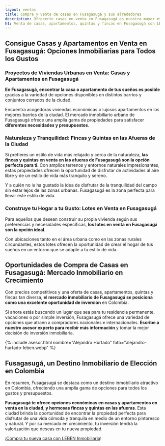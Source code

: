 ```yaml
---
layout: ventas
title: Compra y venta de casas en Fusagasugá y sus alrededores
description: Ofrecerte casas en venta en Fusagasugá es nuestra mayor especialidad. ¿Necesitas comprar una casa? ¿O vas a vender la tuya? Leben Inmobiliaria te asesora
h1: Venta de casas, apartamentos, quintas y fincas en Fusagasugá con LEBEN inmobiliaria
---
```

## Consigue Casas y Apartamentos en Venta en Fusagasugá: Opciones Inmobiliarias para Todos los Gustos

### Proyectos de Viviendas Urbanas en Venta: Casas y Apartamentos en Fusagasugá

**En Fusagasugá, encontrar la casa o apartamento de tus sueños es posible** gracias a la variedad de opciones disponibles en distintos barrios y conjuntos cerrados de la ciudad.

Encuentra acogedoras viviendas económicas o lujosos apartamentos en los mejores barrios de la ciudad. El mercado inmobiliario urbano de Fusagasugá ofrece una amplia gama de propiedades para satisfacer **diferentes necesidades y presupuestos**.

### Naturaleza y Tranquilidad: Fincas y Quintas en las Afueras de la Ciudad

Si prefieres un estilo de vida más relajado y cerca de la naturaleza, **las fincas y quintas en venta en las afueras de Fusagasugá son la opción perfecta para ti**. Con amplios terrenos y entornos naturales impresionantes, estas propiedades ofrecen la oportunidad de disfrutar de actividades al aire libre y de un estilo de vida más tranquilo y sereno.

Y a quién no le ha gustado la idea de disfrutar de la tranquilidad del campo sin estar lejos de las zonas urbanas. Fusagasugá es la zona perfecta para llevar este estilo de vida.

### Construye tu Hogar a tu Gusto: Lotes en Venta en Fusagasugá

Para aquellos que desean construir su propia vivienda según sus preferencias y necesidades específicas, **los lotes en venta en Fusagasugá son la opción ideal**.

Con ubicaciones tanto en el área urbana como en las zonas rurales circundantes, estos lotes ofrecen la oportunidad de crear el hogar de tus sueños en un entorno que se adapte a tu estilo de vida.

## Oportunidades de Compra de Casas en Fusagasugá: Mercado Inmobiliario en Crecimiento

Con precios competitivos y una oferta de casas, apartamentos, quintas y fincas tan diversa, **el mercado inmobiliario de Fusagasugá se posiciona como una excelente oportunidad de inversión** en Colombia.

Si ahora estás buscando un lugar que sea para tu residencia permanente, vacaciones o por simple inversión, Fusagasugá ofrece una variedad de opciones que atraen a compradores nacionales e internacionales. **Escribe a nuestro asesor experto para recibir más información** y tomar la mejor decisión de inversión inmobiliaria.

{% include asesor.html nombre="Alejandro Hurtado" foto="alejandro-hurtado-leben.webp" %}

## Fusagasugá, un Destino Inmobiliario de Elección en Colombia

En resumen, Fusagasugá se destaca como un destino inmobiliario atractivo en Colombia, ofreciendo una amplia gama de opciones para todos los gustos y presupuestos.

**Fusagasugá te ofrece opciones económicas en casas y apartamentos en venta en la ciudad, y hermosas fincas y quintas en las afueras**. Esta ciudad brinda la oportunidad de encontrar la propiedad perfecta para disfrutar de una vida cómoda y tranquila en medio de un entorno pintoresco y natural. Y por su mercado en crecimiento, tu inversión tendrá la valorización que deseas en tu nueva propiedad.

¡[Compra tu nueva casa con LEBEN Inmobiliaria](#asesor)!
